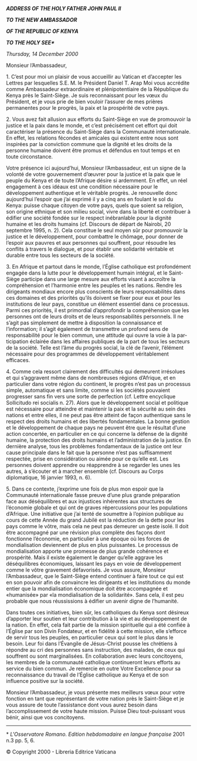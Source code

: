 ***ADDRESS OF THE HOLY FATHER JOHN PAUL II***

***TO THE NEW AMBASSADOR***

***OF THE REPUBLIC OF KENYA***

***TO THE HOLY SEE\****

*Thursday, 14 December 2000*

Monsieur l’Ambassadeur,

1\. C’est pour moi un plaisir de vous accueillir au Vatican et d’accepter les Lettres par lesquelles S.E. M. le Président Daniel T. Arap Moi vous accrédite comme Ambassadeur extraordinaire et plénipotentiaire de la République du Kenya près le Saint-Siège. Je suis reconnaissant pour les vœux du Président, et je vous prie de bien vouloir l’assurer de mes prières permanentes pour le progrès, la paix et la prospérité de votre pays.

2\. Vous avez fait allusion aux efforts du Saint-Siège en vue de promouvoir la justice et la paix dans le monde, et c’est précisément cet effort qui doit caractériser la présence du Saint-Siège dans la Communauté internationale. En effet, les relations fécondes et amicales qui existent entre nous sont inspirées par la conviction commune que la dignité et les droits de la personne humaine doivent être promus et défendus en tout temps et en toute circonstance.

Votre présence ici aujourd’hui, Monsieur l’Ambassadeur, est un signe de la volonté de votre gouvernement d’œuvrer pour la justice et la paix que le peuple du Kenya et de toute l’Afrique désire si ardemment. En effet, un réel engagement à ces idéaux est une condition nécessaire pour le développement authentique et le véritable progrès. Je renouvelle donc aujourd’hui l’espoir que j’ai exprimé il y a cinq ans en foulant le sol du Kenya: puisse chaque citoyen de votre pays, quels que soient sa religion, son origine ethnique et son milieu social, vivre dans la liberté et contribuer à édifier une société fondée sur le respect inébranlable pour la dignité humaine et les droits humains (cf. Discours de départ de Nairobi, 20 septembre 1995, n. 2). Cela constitue le seul moyen sûr pour promouvoir la justice et le développement, pour combattre le chômage, pour donner de l’espoir aux pauvres et aux personnes qui souffrent, pour résoudre les conflits à travers le dialogue, et pour établir une solidarité véritable et durable entre tous les secteurs de la société.

3\. En Afrique et partout dans le monde, l’Église catholique est profondément engagée dans la lutte pour le développement humain intégral, et le Saint-Siège participe dans une large mesure aux efforts visant à accroître la compréhension et l’harmonie entre les peuples et les nations. Rendre les dirigeants mondiaux encore plus conscients de leurs responsabilités dans ces domaines et des priorités qu’ils doivent se fixer pour eux et pour les institutions de leur pays, constitue un élément essentiel dans ce processus. Parmi ces priorités, il est primordial d’approfondir la compréhension que les personnes ont de leurs droits et de leurs responsabilités personnels. Il ne s’agit pas simplement de mettre à disposition la connaissance et l’information; il s’agit également de transmettre un profond sens de responsabilité pour le bien commun, une attitude qui ouvre la voie à la par­ticipation éclairée dans les affaires publiques de la part de tous les secteurs de la société. Telle est l’âme du progrès social, la clé de l’avenir, l’élément nécessaire pour des programmes de développement véritablement efficaces.

4\. Comme cela ressort clairement des difficultés qui demeurent irrésolues et qui s’aggravent même dans de nombreuses régions d’Afrique, et en particulier dans votre région du continent, le progrès n’est pas un processus simple, automatique et sans limite, comme si les sociétés pouvaient progresser sans fin vers une sorte de perfection (cf. Lettre encyclique Sollicitudo rei socialis n. 27). Alors que le développement social et politique est nécessaire pour atteindre et maintenir la paix et la sécurité au sein des nations et entre elles, il ne peut pas être atteint de façon authentique sans le respect des droits humains et des libertés fondamentales. La bonne gestion et le développement de chaque pays ne peuvent être que le résultat d’une action concertée, en particulier en ce qui concerne la défense de la dignité humaine, la protection des droits humains et l’administration de la justice. En dernière analyse, tous les problèmes fondamentaux de la justice ont leur cause principale dans le fait que la personne n’est pas suffisamment respectée, prise en considération ou aimée pour ce qu’elle est. Les personnes doivent apprendre ou réapprendre à se regarder les unes les autres, à s’écouter et à marcher ensemble (cf. Discours au Corps diplomatique, 16 janvier 1993, n. 6).

5\. Dans ce contexte, j’exprime une fois de plus mon espoir que la Communauté internationale fasse preuve d’une plus grande préparation face aux déséquilibres et aux injustices inhérentes aux structures de l’économie globale et qui ont de graves répercussions pour les populations d’Afrique. Une initiative que j’ai tenté de soumettre à l’opinion publique au cours de cette Année du grand Jubilé est la réduction de la dette pour les pays comme le vôtre, mais cela ne peut pas demeurer un geste isolé. Il doit être accompagné par une révision plus complète des façons dont fonctionne l’économie, en particulier à une époque où les forces de mondialisation deviennent de plus en plus puissantes. Le processus de mondialisation apporte une promesse de plus grande cohérence et prospérité. Mais il existe également le danger qu’elle aggrave les déséquilibres économiques, laissant les pays en voie de développement comme le vôtre gravement défavorisés. Je vous assure, Monsieur l’Ambassadeur, que le Saint-Siège entend continuer à faire tout ce qui est en son pouvoir afin de convaincre les dirigeants et les institutions du monde entier que la mondialisation économique doit être accompagnée et «humanisée» par «la mondialisation de la solidarité». Sans cela, il est peu probable que nous réussissions à édifier un avenir digne de l’humanité.

Dans toutes ces initiatives, bien sûr, les catholiques du Kenya sont désireux d’apporter leur soutien et leur contribution à la vie et au développement de la nation. En effet, cela fait partie de la mission spirituelle qui a été confiée à l’Église par son Divin Fondateur, et en fidélité à cette mission, elle s’efforce de servir tous les peuples, en particulier ceux qui sont le plus dans le besoin. Leur foi dans l’Évangile de Jésus-Christ pousse les chrétiens à répondre au cri des personnes sans instruction, des malades, de ceux qui souffrent ou sont marginalisées. En collaboration avec leurs concitoyens, les membres de la communauté catholique continueront leurs efforts au service du bien commun. Je remercie en outre Votre Excellence pour sa reconnaissance du travail de l’Église catholique au Kenya et de son influence positive sur la société.

Monsieur l’Ambassadeur, je vous présente mes meilleurs vœux pour votre fonction en tant que représentant de votre nation près le Saint-Siège et je vous assure de toute l’assistance dont vous aurez besoin dans l’accomplissement de votre haute mission. Puisse Dieu tout-puissant vous bénir, ainsi que vos concitoyens.

* * *

\* *L'Osservatore Romano. Edition hebdomadaire en langue française* 2001 n.3 pp. 5, 6.

© Copyright 2000 - Libreria Editrice Vaticana